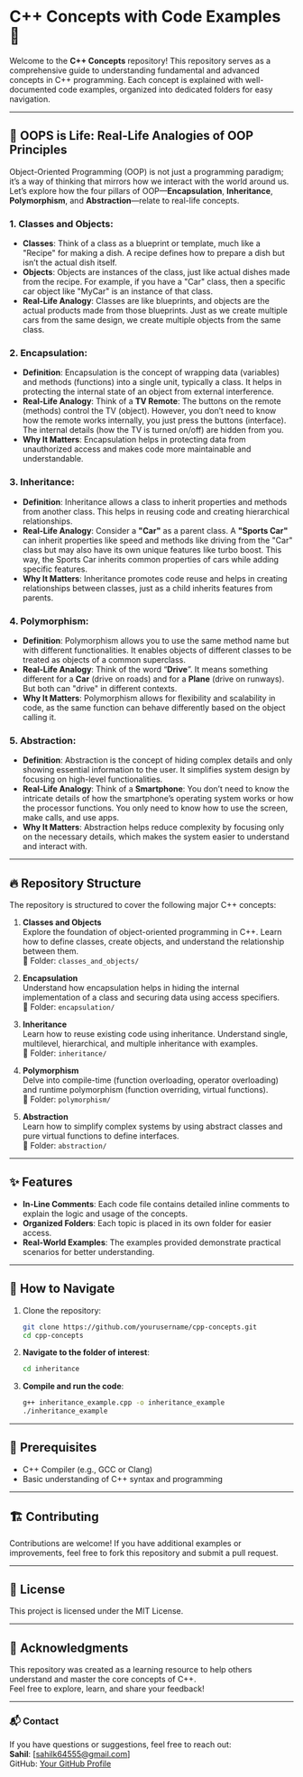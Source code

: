 # C++ Concepts with Code Examples 🚀

Welcome to the **C++ Concepts** repository! This repository serves as a comprehensive guide to understanding fundamental and advanced concepts in C++ programming. Each concept is explained with well-documented code examples, organized into dedicated folders for easy navigation.

---

## 🚀 OOPS is Life: Real-Life Analogies of OOP Principles

Object-Oriented Programming (OOP) is not just a programming paradigm; it’s a way of thinking that mirrors how we interact with the world around us. Let’s explore how the four pillars of OOP—**Encapsulation**, **Inheritance**, **Polymorphism**, and **Abstraction**—relate to real-life concepts.

### 1. **Classes and Objects**:
   - **Classes**: Think of a class as a blueprint or template, much like a "Recipe" for making a dish. A recipe defines how to prepare a dish but isn’t the actual dish itself.
   - **Objects**: Objects are instances of the class, just like actual dishes made from the recipe. For example, if you have a "Car" class, then a specific car object like "MyCar" is an instance of that class.
   - **Real-Life Analogy**: Classes are like blueprints, and objects are the actual products made from those blueprints. Just as we create multiple cars from the same design, we create multiple objects from the same class.

### 2. **Encapsulation**:
   - **Definition**: Encapsulation is the concept of wrapping data (variables) and methods (functions) into a single unit, typically a class. It helps in protecting the internal state of an object from external interference.
   - **Real-Life Analogy**: Think of a **TV Remote**: The buttons on the remote (methods) control the TV (object). However, you don’t need to know how the remote works internally, you just press the buttons (interface). The internal details (how the TV is turned on/off) are hidden from you.
   - **Why It Matters**: Encapsulation helps in protecting data from unauthorized access and makes code more maintainable and understandable.

### 3. **Inheritance**:
   - **Definition**: Inheritance allows a class to inherit properties and methods from another class. This helps in reusing code and creating hierarchical relationships.
   - **Real-Life Analogy**: Consider a **"Car"** as a parent class. A **"Sports Car"** can inherit properties like speed and methods like driving from the "Car" class but may also have its own unique features like turbo boost. This way, the Sports Car inherits common properties of cars while adding specific features.
   - **Why It Matters**: Inheritance promotes code reuse and helps in creating relationships between classes, just as a child inherits features from parents.

### 4. **Polymorphism**:
   - **Definition**: Polymorphism allows you to use the same method name but with different functionalities. It enables objects of different classes to be treated as objects of a common superclass.
   - **Real-Life Analogy**: Think of the word “**Drive**”. It means something different for a **Car** (drive on roads) and for a **Plane** (drive on runways). But both can "drive" in different contexts.
   - **Why It Matters**: Polymorphism allows for flexibility and scalability in code, as the same function can behave differently based on the object calling it.

### 5. **Abstraction**:
   - **Definition**: Abstraction is the concept of hiding complex details and only showing essential information to the user. It simplifies system design by focusing on high-level functionalities.
   - **Real-Life Analogy**: Think of a **Smartphone**: You don’t need to know the intricate details of how the smartphone’s operating system works or how the processor functions. You only need to know how to use the screen, make calls, and use apps.
   - **Why It Matters**: Abstraction helps reduce complexity by focusing only on the necessary details, which makes the system easier to understand and interact with.

---

## 🔥 Repository Structure

The repository is structured to cover the following major C++ concepts:

1. **Classes and Objects**  
   Explore the foundation of object-oriented programming in C++. Learn how to define classes, create objects, and understand the relationship between them.  
   📂 Folder: `classes_and_objects/`

2. **Encapsulation**  
   Understand how encapsulation helps in hiding the internal implementation of a class and securing data using access specifiers.  
   📂 Folder: `encapsulation/`

3. **Inheritance**  
   Learn how to reuse existing code using inheritance. Understand single, multilevel, hierarchical, and multiple inheritance with examples.  
   📂 Folder: `inheritance/`

4. **Polymorphism**  
   Delve into compile-time (function overloading, operator overloading) and runtime polymorphism (function overriding, virtual functions).  
   📂 Folder: `polymorphism/`

5. **Abstraction**  
   Learn how to simplify complex systems by using abstract classes and pure virtual functions to define interfaces.  
   📂 Folder: `abstraction/`

---

## ✨ Features

- **In-Line Comments**: Each code file contains detailed inline comments to explain the logic and usage of the concepts.  
- **Organized Folders**: Each topic is placed in its own folder for easier access.  
- **Real-World Examples**: The examples provided demonstrate practical scenarios for better understanding.  

---

## 📂 How to Navigate

1. Clone the repository:  
   ```bash
   git clone https://github.com/yourusername/cpp-concepts.git
   cd cpp-concepts
2. **Navigate to the folder of interest**:  
    ```bash
    cd inheritance
    ```

3. **Compile and run the code**:  
    ```bash
    g++ inheritance_example.cpp -o inheritance_example
    ./inheritance_example
    ```

---

## 📜 Prerequisites

- C++ Compiler (e.g., GCC or Clang)
- Basic understanding of C++ syntax and programming

---

## 🏗️ Contributing

Contributions are welcome! If you have additional examples or improvements, feel free to fork this repository and submit a pull request.

---

## 🔖 License

This project is licensed under the MIT License.

---

## 🌟 Acknowledgments

This repository was created as a learning resource to help others understand and master the core concepts of C++.  
Feel free to explore, learn, and share your feedback!

---

### 📬 Contact

If you have questions or suggestions, feel free to reach out:  
**Sahil**: [sahilk64555@gmail.com]  
GitHub: [Your GitHub Profile](https://github.com/sahilll94)
